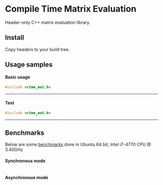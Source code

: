 # Compile Time Matrix Evaluation

Header-only C++ matrix evaluation library.

## Install 
Copy headers to your build tree.

## Usage samples

#### Basic usage
```c++
#include <ctme_mat.h>
```
---
#### Test
```c++
#include <ctme_mat.h>
```

---
## Benchmarks

Below are some [benchmarks](LINK_TO_BENCHMARK.cc) done in Ubuntu 64 bit, Intel i7-4770 CPU @ 3.40GHz

#### Synchronous mode
```
```
#### Asynchronous mode
```
```
